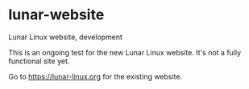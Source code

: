 # lunar-website
Lunar Linux website, development

This is an ongoing test for the new Lunar Linux website. It's not a fully functional site yet.

Go to https://lunar-linux.org for the existing website.
